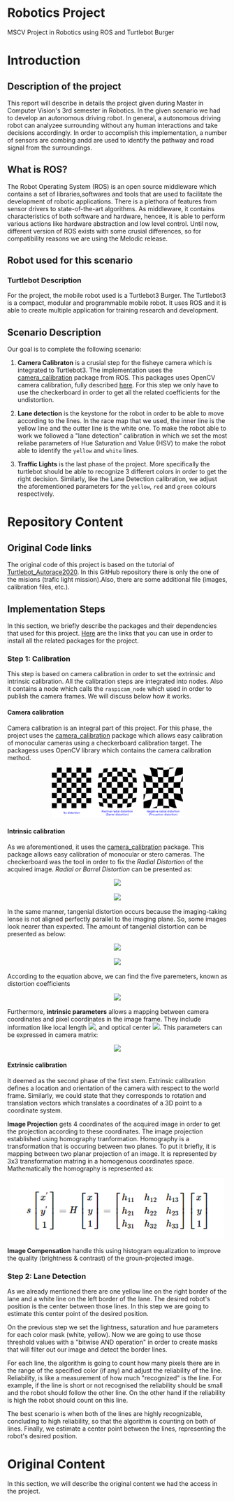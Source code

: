 # Robotics Project

MSCV Project in Robotics using ROS and Turtlebot Burger

# Introduction
## Description of the project
This report will describe in details the project given during Master in Computer Vision's 3rd semester in Robotics. In the given scenario we had to develop an autonomous driving robot. In general, a autonomous driving robot can analyzee surrounding without any human interactions and take decisions accordingly. In order to accomplish this implementation, a number of sensors are combing andd are used to identify the pathway and road signal from the surroundings.

## What is ROS?
The Robot Operating System (ROS) is an open source middleware which contains a set of libraries,softwares and tools that are used to facilitate the development of robotic applications. There is a plethora of features from sensor drivers to state-of-the-art algorithms. As middleware, it contains characteristics of both software and hardware, hencee, it is able to perform various actions like hardware abstraction and low level control.
Until now, different version of ROS exists with some crusial differences, so for compatibility reasons we are using the Melodic release.

## Robot used for this scenario
### Turtlebot Description
For the project, the mobile robot used is a Turtlebot3 Burger. The Turtlebot3 is a compact, modular and programmable mobile robot. It uses ROS and it is able to create multiple application for training research and development.

## Scenario Description
Our goal is to complete the following scenario:

1. **Camera Calibraton** is a crusial step for the fisheye camera which is integrated to Turtlebot3. The implementation uses the [camera_calibration](http://wiki.ros.org/camera_calibration) package from ROS. This packages uses OpenCV camera calibration, fully described [here](https://docs.opencv.org/2.4/modules/calib3d/doc/camera_calibration_and_3d_reconstruction.html). For this step we only have to use the checkerboard in order to get all the related coefficients for the undistortion.

2. **Lane detection** is the keystone for the robot in order to be able to move according to the lines. In the race map that we used, the inner line is the yellow line and the outter line is the white one. To make the robot able to work we followed a "lane detection" calibration in which we set the most reliabe parameters of Hue Saturation and Value (HSV) to make the robot able to identify the `yellow` and `white` lines.
3. **Traffic Lights** is the last phase of the project. More specifically the turtlebot should be able to recognize 3 differert colors in order to get the right decision. Similarly, like the Lane Detection calibration, we adjust the aforementioned parameters for the `yellow`, `red` and `green` colours respectively.
# Repository Content
## Original Code links
The original code of this project is based on the tutorial of [Turtlebot_Autorace2020](https://emanual.robotis.com/docs/en/platform/turtlebot3/autonomous_driving/#turtlebot3-autorace-2020).
In this GitHub repository there is only the one of the misions (trafic light mission).Also, there are some additional file (images, calibration files, etc.).

## Implementation Steps
In this section, we briefly describe the packages and their dependencies that used for this project. [Here](https://emanual.robotis.com/docs/en/platform/turtlebot3/autonomous_driving/#turtlebot3-autorace-2020) are the links that you can use in order to install all the related packages for the project.

### **Step 1: Calibration**
This step is based on camera calibration in order to set the extrinsic and intrinsic calibration. All the calibration steps are integrated into nodes. Also it contains a node which calls the `raspicam_node` which used in order to publish the camera frames. We will discuss below how it works.
#### **Camera calibration**
Camera calibration is an integral part of this project. For this phase, the project uses the [camera_calibration](http://wiki.ros.org/camera_calibration) package which allows easy calibration of monocular cameras using a checkerboard calibration target. The packagess uses OpenCV library which contains the camera calibration method. 
<p align="center"><img src="img/checkerboard.png" alt="checkerboard" width="300"/></p>  

#### **Intrinsic calibration**  
As we aforementioned, it uses the [camera_calibration](http://wiki.ros.org/camera_calibration) package. This package allows easy calibration of monocular or stero cameras. The checkerboard was the tool in order to fix the *Radial Distortion* of the acquired image. *Radial or Barrel Distortion* can be presented as:

<p align="center"><img src="https://render.githubusercontent.com/render/math?math=\begin{aligned}x_{distorted}=x(1%2Bk_{1}r^2%2Bk_{2}r^4%2Bk_{3}r^6)\end{aligned}"></p>

<p align="center"><img src="https://render.githubusercontent.com/render/math?math=\begin{aligned}y_{distorted}=y(1%2Bk_{1}r^2%2Bk_{2}r^4%2Bk_{3}r^6)\end{aligned}"></p>


In the same manner, tangenial distortion occurs because the imaging-taking lense is not aligned perfectly parallel to the imaging plane. So, some images look nearer than expexted. The amount of tangenial distortion can be presented as below:  

<p align="center"><img src="https://render.githubusercontent.com/render/math?math=\begin{aligned}x_{distorted}=x%2B[2p_{1}xy%2Bp_{2}(r^2%2B2x^2)]\end{aligned}"></p>

<p align="center"><img src="https://render.githubusercontent.com/render/math?math=\begin{aligned}y_{distorted}=y%2B[p_{1}(r^2%2B2x^2)%2B2p_{2}xy]\end{aligned}"></p>

According to the equation above, we can find the five paremeters, known as distortion coefficients


<p align="center"><img src="https://render.githubusercontent.com/render/math?math=DistortionCoefficients=(k_{1},k_{2},p_{1},p_{2},k_{3})"></p>

Furthermore, **intrinsic parameters** allows a mapping between camera coordinates and pixel coordinates in the image frame. They include information like local length <img src="https://render.githubusercontent.com/render/math?math=(f_{x},f_{y})">, and optical center <img src="https://render.githubusercontent.com/render/math?math=(C_{x}, C_{y})">. This parameters can be expressed in camera matrix:

<p align="center"><img src="https://render.githubusercontent.com/render/math?math=%5Cbegin%7Baligned%7D%0Acamera%20matrix%20%3D%0A%5Cbegin%7Bbmatrix%7D%0A%20%20%20f_%7Bx%7D%20%26%200%20%26%20C_%7Bx%7D%5C%5C%0A%20%20%200%20%26%20f_%7By%7D%20%26%20C_%7By%7D%5C%5C%0A%20%20%200%20%26%200%20%26%201%20%0A%5Cend%7Bbmatrix%7D%20%0A%5Cend%7Baligned%7D%0A"></p>
  
<!--  -->
#### **Extrinsic calibration**  
It deemed as the second phase of the first stem. Extrinsic calibration defines a location and orientation of the camera with respect to the world frame. Similarly, we could state that they corresponds to rotation and translation vectors which translates a coordinates of a 3D point to a coordinate system. 

**Image Projection** gets 4 coordinates of the acquired image in order to get the projection according to these coordinates. The image projection established using homography tranformation. Homography is a transformation that is occuring between two planes. To put it briefly, it is mapping between two planar projection of an image. It is represented by 3x3 transformation matring in a homogenous coordinates space. Mathematically the homography is represented as:
<p align="center"><img src="images/../img/homogeneous.png"/></p>   
<!-- TODO : Take a screenshot from the lab and add it as an example HERE -->

**Image Compensation** handle this using histogram equalization to improve the quality (brightness & contrast) of the groun-projected image.  

### **Step 2: Lane Detection**
As we already mentioned there are one yellow line on the right border of the lane and a white line on the left border of the lane. The desired robot's position is the center between those lines. In this step we are going to estimate this center point of the desired position.

On the previous step we set the lightness, saturation and hue parameters for each color mask (white, yellow). Now we are going to use those threshold values with a "bitwise AND operation" in order to create masks that will filter out our image and detect the border lines. 

For each line, the algorithm is going to count how many pixels there are in the range of the specified color (if any) and adjust the reliability of the line. Reliability, is like a measurement of how much "recognized" is the line. For example, if the line is short or not recognised the reliability should be small and the robot should follow the other line. On the other hand if the reliability is high the robot should count on this line.

The best scenario is when both of the lines are highly recognizable, concluding to high reliability, so that the algorithm is counting on both of lines. Finally, we estimate a center point between the lines, representing the robot's desired position. 

# Original Content
In this section, we will describe the original content we had the access in the project.
<!-- 
### Setup Material

### Packages

### Basic Commands

### Project's implementation

#### ROS Navigation

#### Move robot

#### Lane Detection

# Instruction to run the project

## Download and install 

## Building 

## Commands

# Result 

Show the nodes that are created for this project 

# Problems encountered

### On the turtlebot

### On the remote PC

# Conclusion

# References

## Credits
 -->
